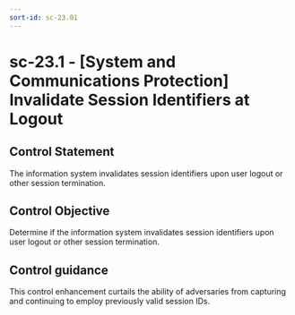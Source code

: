 ```yaml
---
sort-id: sc-23.01
---
```


# sc-23.1 - \[System and Communications Protection\] Invalidate Session Identifiers at Logout

## Control Statement

The information system invalidates session identifiers upon user logout or other session termination.

## Control Objective

Determine if the information system invalidates session identifiers upon user logout or other session termination.

## Control guidance

This control enhancement curtails the ability of adversaries from capturing and continuing to employ previously valid session IDs.
